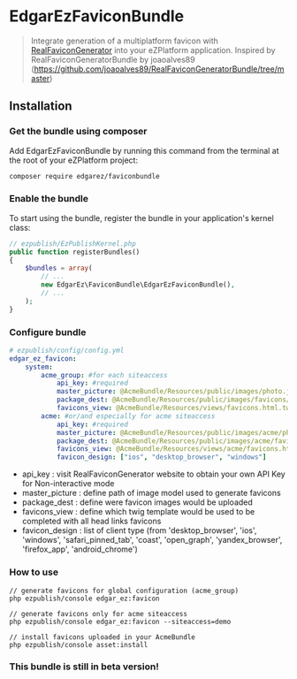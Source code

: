 # EdgarEzFaviconBundle

> Integrate generation of a multiplatform favicon with [RealFaviconGenerator](http://realfavicongenerator.net/) into your eZPlatform application.
> Inspired by RealFaviconGeneratorBundle by joaoalves89 (https://github.com/joaoalves89/RealFaviconGeneratorBundle/tree/master)


## Installation

### Get the bundle using composer

Add EdgarEzFaviconBundle by running this command from the terminal at the root of
your eZPlatform project:

```bash
composer require edgarez/faviconbundle
```


### Enable the bundle

To start using the bundle, register the bundle in your application's kernel class:

```php
// ezpublish/EzPublishKernel.php
public function registerBundles()
{
    $bundles = array(
        // ...
        new EdgarEz\FaviconBundle\EdgarEzFaviconBundle(),
        // ...
    );
}
```

### Configure bundle

```yaml
# ezpublish/config/config.yml
edgar_ez_favicon:
    system:
        acme_group: #for each siteaccess
            api_key: #required
            master_picture: @AcmeBundle/Resources/public/images/photo.jpg #required
            package_dest: @AcmeBundle/Resources/public/images/favicons/ #required
            favicons_view: @AcmeBundle/Resources/views/favicons.html.twig #required
        acme: #or/and especially for acme siteaccess
            api_key: #required
            master_picture: @AcmeBundle/Resources/public/images/acme/photo.jpg #required
            package_dest: @AcmeBundle/Resources/public/images/acme/favicons/ #required
            favicons_view: @AcmeBundle/Resources/views/acme/favicons.html.twig #required
            favicon_design: ["ios", "desktop_browser", "windows"]
```

* api_key : visit RealFaviconGenerator website to obtain your own API Key for Non-interactive mode
* master_picture : define path of image model used to generate favicons
* package_dest : define were favicon images would be uploaded
* favicons_view : define which twig template would be used to be completed with all head links favicons
* favicon_design : list of client type (from 'desktop_browser', 'ios', 'windows', 'safari_pinned_tab', 'coast', 'open_graph', 'yandex_browser', 'firefox_app', 'android_chrome')

### How to use

```command
// generate favicons for global configuration (acme_group)
php ezpublish/console edgar_ez:favicon

// generate favicons only for acme siteaccess
php ezpublish/console edgar_ez:favicon --siteaccess=demo

// install favicons uploaded in your AcmeBundle
php ezpublish/console asset:install
```

### This bundle is still in beta version!